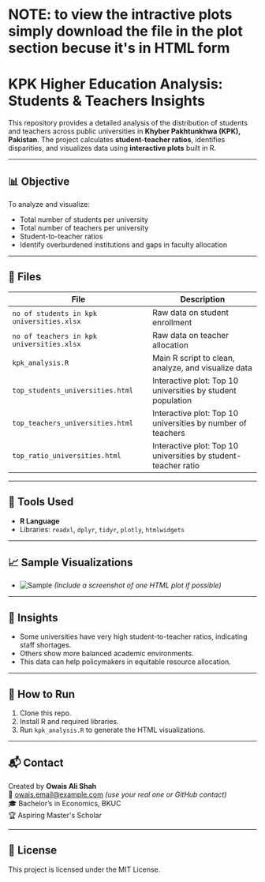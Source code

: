 # NOTE: to view the intractive plots simply download the file in the plot section becuse it's in HTML form

# KPK Higher Education Analysis: Students & Teachers Insights

This repository provides a detailed analysis of the distribution of students and teachers across public universities in **Khyber Pakhtunkhwa (KPK), Pakistan**. The project calculates **student-teacher ratios**, identifies disparities, and visualizes data using **interactive plots** built in R.

---

## 📊 Objective

To analyze and visualize:

- Total number of students per university
- Total number of teachers per university
- Student-to-teacher ratios
- Identify overburdened institutions and gaps in faculty allocation

---

## 📁 Files

| File | Description |
|------|-------------|
| `no of students in kpk universities.xlsx` | Raw data on student enrollment |
| `no of teachers in kpk universities.xlsx` | Raw data on teacher allocation |
| `kpk_analysis.R` | Main R script to clean, analyze, and visualize data |
| `top_students_universities.html` | Interactive plot: Top 10 universities by student population |
| `top_teachers_universities.html` | Interactive plot: Top 10 universities by number of teachers |
| `top_ratio_universities.html` | Interactive plot: Top 10 universities by student-teacher ratio |

---

## 🧠 Tools Used

- **R Language**
- Libraries: `readxl`, `dplyr`, `tidyr`, `plotly`, `htmlwidgets`

---

## 📈 Sample Visualizations

- ![Sample](images/sample_plot.png) *(Include a screenshot of one HTML plot if possible)*

---

## 🧩 Insights

- Some universities have very high student-to-teacher ratios, indicating staff shortages.
- Others show more balanced academic environments.
- This data can help policymakers in equitable resource allocation.

---

## 🚀 How to Run

1. Clone this repo.
2. Install R and required libraries.
3. Run `kpk_analysis.R` to generate the HTML visualizations.

---

## 📬 Contact

Created by **Owais Ali Shah**  
📧 owais.email@example.com *(use your real one or GitHub contact)*  
🎓 Bachelor’s in Economics, BKUC  
🏆 Aspiring Master's Scholar  

---

## 📄 License

This project is licensed under the MIT License.
